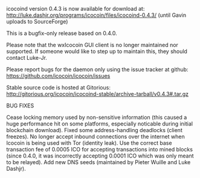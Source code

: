 icocoind version 0.4.3 is now available for download at:
http://luke.dashjr.org/programs/icocoin/files/icocoind-0.4.3/ (until Gavin uploads to SourceForge)

This is a bugfix-only release based on 0.4.0.

Please note that the wxIcocoin GUI client is no longer maintained nor supported. If someone would like to step up to maintain this, they should contact Luke-Jr.

Please report bugs for the daemon only using the issue tracker at github:
https://github.com/icocoin/icocoin/issues

Stable source code is hosted at Gitorious:
http://gitorious.org/icocoin/icocoind-stable/archive-tarball/v0.4.3#.tar.gz

BUG FIXES

Cease locking memory used by non-sensitive information (this caused a huge performance hit on some platforms, especially noticable during initial blockchain download).
Fixed some address-handling deadlocks (client freezes).
No longer accept inbound connections over the internet when Icocoin is being used with Tor (identity leak).
Use the correct base transaction fee of 0.0005 ICO for accepting transactions into mined blocks (since 0.4.0, it was incorrectly accepting 0.0001 ICO which was only meant to be relayed).
Add new DNS seeds (maintained by Pieter Wuille and Luke Dashjr).

